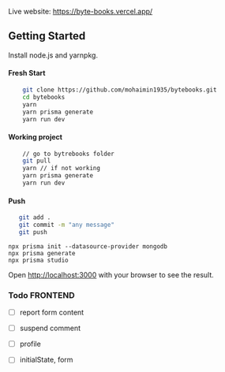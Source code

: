 Live website: https://byte-books.vercel.app/

## Getting Started

Install node.js and yarnpkg.

#### Fresh Start

```bash
    git clone https://github.com/mohaimin1935/bytebooks.git
    cd bytebooks
    yarn
    yarn prisma generate
    yarn run dev
```

#### Working project

```bash
    // go to bytrebooks folder
    git pull
    yarn // if not working
    yarn prisma generate
    yarn run dev
```

#### Push

```bash
   git add .
   git commit -m "any message"
   git push
```

```
npx prisma init --datasource-provider mongodb
npx prisma generate
npx prisma studio
```

Open [http://localhost:3000](http://localhost:3000) with your browser to see the result.

### Todo FRONTEND

- [ ] report form content
- [ ] suspend comment
- [ ] profile

- [ ] initialState, form
